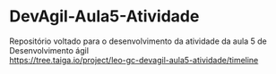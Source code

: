# DevAgil-Aula5-Atividade
Repositório voltado para o desenvolvimento da atividade da aula 5 de Desenvolvimento ágil<br>
https://tree.taiga.io/project/leo-gc-devagil-aula5-atividade/timeline
